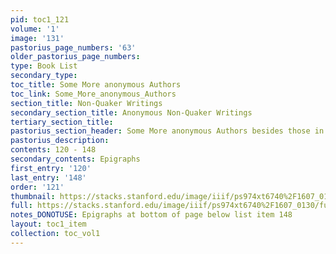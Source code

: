 ```yaml
---
pid: toc1_121
volume: '1'
image: '131'
pastorius_page_numbers: '63'
older_pastorius_page_numbers: 
type: Book List
secondary_type: 
toc_title: Some More anonymous Authors
toc_link: Some_More_anonymous_Authors
section_title: Non-Quaker Writings
secondary_section_title: Anonymous Non-Quaker Writings
tertiary_section_title: 
pastorius_section_header: Some More anonymous Authors besides those in [MISSING]
pastorius_description: 
contents: 120 - 148
secondary_contents: Epigraphs
first_entry: '120'
last_entry: '148'
order: '121'
thumbnail: https://stacks.stanford.edu/image/iiif/ps974xt6740%2F1607_0130/full/100,/0/default.jpg
full: https://stacks.stanford.edu/image/iiif/ps974xt6740%2F1607_0130/full/full/0/default.jpg
notes_DONOTUSE: Epigraphs at bottom of page below list item 148
layout: toc1_item
collection: toc_vol1
---
```

